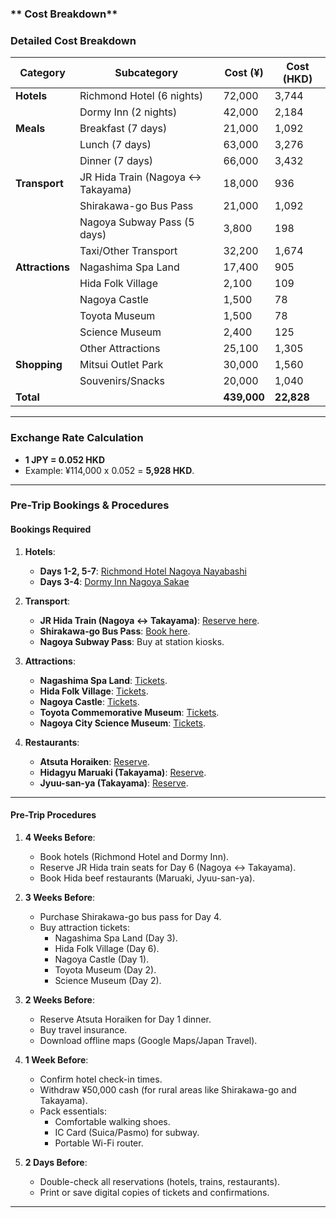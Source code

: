 ### ** Cost Breakdown**  
### **Detailed Cost Breakdown**  

| **Category**       | **Subcategory**                     | **Cost (¥)** | **Cost (HKD)** |  
|---------------------|-------------------------------------|--------------|----------------|  
| **Hotels**          | Richmond Hotel (6 nights)           | 72,000       | 3,744          |  
|                     | Dormy Inn (2 nights)                | 42,000       | 2,184          |  
| **Meals**           | Breakfast (7 days)                  | 21,000       | 1,092          |  
|                     | Lunch (7 days)                      | 63,000       | 3,276          |  
|                     | Dinner (7 days)                     | 66,000       | 3,432          |  
| **Transport**       | JR Hida Train (Nagoya ↔ Takayama)   | 18,000       | 936            |  
|                     | Shirakawa-go Bus Pass               | 21,000       | 1,092          |  
|                     | Nagoya Subway Pass (5 days)         | 3,800        | 198            |  
|                     | Taxi/Other Transport                | 32,200       | 1,674          |  
| **Attractions**     | Nagashima Spa Land                  | 17,400       | 905            |  
|                     | Hida Folk Village                   | 2,100        | 109            |  
|                     | Nagoya Castle                       | 1,500        | 78             |  
|                     | Toyota Museum                       | 1,500        | 78             |  
|                     | Science Museum                      | 2,400        | 125            |  
|                     | Other Attractions                   | 25,100       | 1,305          |  
| **Shopping**        | Mitsui Outlet Park                  | 30,000       | 1,560          |  
|                     | Souvenirs/Snacks                    | 20,000       | 1,040          |  
| **Total**           |                                     | **439,000**  | **22,828**     |  

---

### **Exchange Rate Calculation**  
- **1 JPY = 0.052 HKD**  
- Example: ¥114,000 x 0.052 = **5,928 HKD**.  

---

### **Pre-Trip Bookings & Procedures**  

#### **Bookings Required**  
1. **Hotels**:  
   - **Days 1-2, 5-7**: [Richmond Hotel Nagoya Nayabashi](https://www.richmondhotel.jp/nagoya-nayabashi/en/)  
   - **Days 3-4**: [Dormy Inn Nagoya Sakae](https://www.hotespa.net/hotels/nagoya_sakae/)  

2. **Transport**:  
   - **JR Hida Train (Nagoya ↔ Takayama)**: [Reserve here](https://global.jr-central.co.jp/en/).  
   - **Shirakawa-go Bus Pass**: [Book here](https://www.nouhibus.co.jp/english/shirakawago/).  
   - **Nagoya Subway Pass**: Buy at station kiosks.  

3. **Attractions**:  
   - **Nagashima Spa Land**: [Tickets](https://www.nagashima-onsen.co.jp/resort/).  
   - **Hida Folk Village**: [Tickets](https://www.hidanosato.co.jp/english/).  
   - **Nagoya Castle**: [Tickets](https://www.nagoyajo.city.nagoya.jp/).  
   - **Toyota Commemorative Museum**: [Tickets](https://www.tcmit.org/).  
   - **Nagoya City Science Museum**: [Tickets](https://www.ncsm.city.nagoya.jp/en/).  

4. **Restaurants**:  
   - **Atsuta Horaiken**: [Reserve](https://www.houraiken.com/).  
   - **Hidagyu Maruaki (Takayama)**: [Reserve](https://hidagyu-maruaki.com/en/).  
   - **Jyuu-san-ya (Takayama)**: [Reserve](https://www.jyuu-sanya.com/).  

---

#### **Pre-Trip Procedures**  

1. **4 Weeks Before**:  
   - Book hotels (Richmond Hotel and Dormy Inn).  
   - Reserve JR Hida train seats for Day 6 (Nagoya ↔ Takayama).  
   - Book Hida beef restaurants (Maruaki, Jyuu-san-ya).  

2. **3 Weeks Before**:  
   - Purchase Shirakawa-go bus pass for Day 4.  
   - Buy attraction tickets:  
     - Nagashima Spa Land (Day 3).  
     - Hida Folk Village (Day 6).  
     - Nagoya Castle (Day 1).  
     - Toyota Museum (Day 2).  
     - Science Museum (Day 2).  

3. **2 Weeks Before**:  
   - Reserve Atsuta Horaiken for Day 1 dinner.  
   - Buy travel insurance.  
   - Download offline maps (Google Maps/Japan Travel).  

4. **1 Week Before**:  
   - Confirm hotel check-in times.  
   - Withdraw ¥50,000 cash (for rural areas like Shirakawa-go and Takayama).  
   - Pack essentials:  
     - Comfortable walking shoes.  
     - IC Card (Suica/Pasmo) for subway.  
     - Portable Wi-Fi router.  

5. **2 Days Before**:  
   - Double-check all reservations (hotels, trains, restaurants).  
   - Print or save digital copies of tickets and confirmations.  

---
